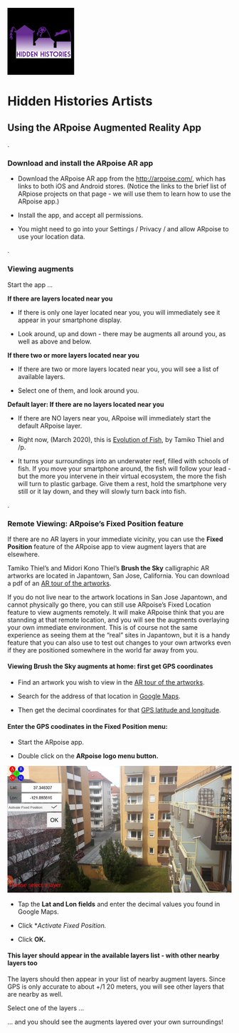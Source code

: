 ![Hidden Histories Logo](/images/hiddenhistories-logo.png)
# Hidden Histories Artists

## Using the ARpoise Augmented Reality App

. 
### Download and install the ARpoise AR app

- Download the ARpoise AR app from the http://arpoise.com/, which has links to both iOS and Android stores. (Notice the links to the brief list of ARpiose projects on that page - we will use them to learn how to use the ARpoise app.)

- Install the app, and accept all permissions. 

- You might need to go into your Settings / Privacy / and allow ARpoise to use your location data.

. 
### Viewing augments

Start the app ...

**If there are layers located near you**

- If there is only one layer located near you, you will immediately see it appear in your smartphone display. 

- Look around, up and down - there may be augments all around you, as well as above and below.

**If there two or more layers located near you**

- If there are two or more layers located near you, you will see a list of available layers. 

- Select one of them, and look around you.


**Default layer: If there are no layers located near you**

- If there are NO layers near you, ARpoise will immediately start the default ARpoise layer. 

- Right now, (March 2020), this is [Evolution of Fish](http://www.tamikothiel.com/evolutionoffish/), by Tamiko Thiel and /p. 

- It turns your surroundings into an underwater reef, filled with schools of fish. If you move your smartphone around, the fish will follow your lead - but the more you intervene in their virtual ecosystem, the more the fish will turn to plastic garbage. Give them a rest, hold the smartphone very still or it lay down, and they will slowly turn back into fish.

. 
### Remote Viewing: ARpoise’s Fixed Position feature

If there are no AR layers in your immediate vicinity, you can use the **Fixed Position** feature of the ARpoise app to view augment layers that are elsewhere.

Tamiko Thiel’s and Midori Kono Thiel’s **Brush the Sky** calligraphic AR artworks are located in Japantown, San Jose, California. You can download a pdf of an [AR tour of the artworks](http://tamikothiel.com/brushthesky/PR/BrushTheSky_AR-tourSanJoseJapantown.pdf).

If you do not live near to the artwork locations in San Jose Japantown, and cannot physically go there, you can still use ARpoise’s Fixed Location feature to view augments remotely. It will make ARpoise think that you are stannding at that remote location, and you will see the augments overlaying your own immediate environment. This is of course not the same experience as seeing them at the “real” sites in Japantown, but it is a handy feature that you can also use to test out changes to your own artworks even if they are positioned somewhere in the world far away from you.

#### Viewing Brush the Sky augments at home: first get GPS coordinates

- Find an artwork you wish to view in the [AR tour of the artworks](http://tamikothiel.com/brushthesky/PR/BrushTheSky_AR-tourSanJoseJapantown.pdf).

- Search for the address of that location in [Google Maps](https://www.google.com/maps/).

- Then get the decimal coordinates for that [GPS latitude and longitude](https://www.businessinsider.de/international/how-to-find-coordinates-on-google-maps/).

#### Enter the GPS coodinates in the Fixed Position menu:

- Start the ARpoise app.

- Double click on the **ARpoise logo menu button.**

![Arpoise Fixed Position Wesley United](images/Arpoise_FixedPositionWesleyUnited_800w.png)


- Tap the **Lat and Lon fields** and enter the decimal values you found in Google Maps.

- Click **Activate Fixed Position.*

- Click **OK.**

#### This layer should appear in the available layers list - with other nearby layers too

The layers should then appear in your list of nearby augment layers. Since GPS is only accurate to about +/1 20 meters, you will see other layers that are nearby as well.

Select one of the layers ...

... and you should see the augments layered over your own surroundings!

